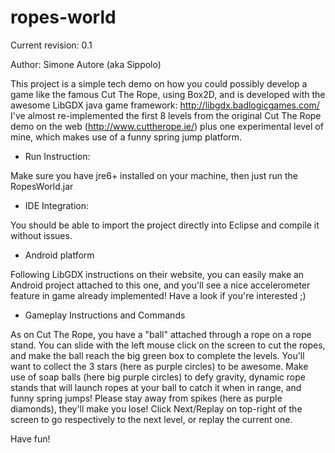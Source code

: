 ropes-world
===============

Current revision: 0.1

Author: Simone Autore (aka Sippolo)


This project is a simple tech demo on how you could possibly develop a game like the famous Cut The Rope, using Box2D, and is developed with the awesome LibGDX java game framework: http://libgdx.badlogicgames.com/
I've almost re-implemented the first 8 levels from the original Cut The Rope demo on the web (http://www.cuttherope.ie/) plus one experimental level of mine, which makes use of a funny spring jump platform.


- Run Instruction:

Make sure you have jre6+ installed on your machine, then just run the RopesWorld.jar


- IDE Integration:

You should be able to import the project directly into Eclipse and compile it without issues.


- Android platform

Following LibGDX instructions on their website, you can easily make an Android project attached to this one, and you'll see a nice accelerometer feature in game already implemented!
Have a look if you're interested ;)


- Gameplay Instructions and Commands

As on Cut The Rope, you have a "ball" attached through a rope on a rope stand.
You can slide with the left mouse click on the screen to cut the ropes, and make the ball reach the big green box to complete the levels.
You'll want to collect the 3 stars (here as purple circles) to be awesome.
Make use of soap balls (here big purple circles) to defy gravity, dynamic rope stands that will launch ropes at your ball to catch it when in range, and funny spring jumps!
Please stay away from spikes (here as purple diamonds), they'll make you lose!
Click Next/Replay on top-right of the screen to go respectively to the next level, or replay the current one.

Have fun!